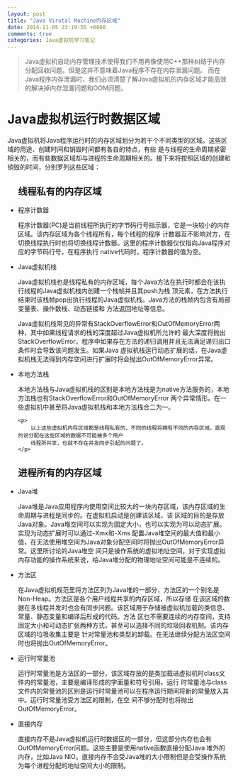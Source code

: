 ```yaml
---
layout: post
title: "Java Virutal Machine内存区域"
date: 2014-11-05 23:19:55 +0800
comments: true
categories: Java虚拟机学习笔记 
---
```

>Java虚拟机自动内存管理技术使得我们不用再像使用C++那样纠结于内存分配回收问题。但是这并不意味着Java程序不存在内存泄漏问题。
而在Java程序内存泄漏时，我们必须清楚了解Java虚拟机的内存区域才能高效的解决掉内存泄漏问题和OOM问题。
<h1>Java虚拟机运行时数据区域</h1>
<p>
	Java虚拟机将Java程序运行时的内存区域划分为若干个不同类型的区域。这些区域的用途、创建时间和销毁时间都有各自的特点，有些
是与线程的生命周期紧密相关的，而有些数据区域却与进程的生命周期相关的。接下来将按照区域的创建和销毁的时间，分别罗列这些区域：
</p>

<ul>
	<h2>线程私有的内存区域</h2>
	<li>
		程序计数器
	</li>
	<p>
		程序计数器(PC)是当前线程所执行的字节码行号指示器，它是一块较小的内存区域。该内存区域为各个线程所有，每个线程的程序
		计数器互不影响对方，在切换线程执行时也将切换线程计数器。这里的程序计数器仅仅指向Java程序对应的字节码行号，在程序执行
		native代码时，程序计数器的值为空。
	</p>
	<li>Java虚拟机栈</li>
	<p>
		Java虚拟机栈也是线程私有的内存区域，每个Java方法在执行时都会在该执行线程的Java虚拟机栈内创建一个栈帧并且其push为栈
		顶元素，在方法执行结束时该栈帧pop出执行线程的Java虚拟机栈。Java方法的栈帧内包含有局部变量表、操作数栈、动态链接和
		方法返回地址等信息。
	</p>
	<p>
		Java虚拟机栈常见的异常有StackOverflowError和OutOfMemoryError两种，其中如果线程请求的栈的深度超过Java虚拟机所允许的
		最大深度将抛出StackOverflowError，程序中如果存在方法的递归调用并且无法满足递归出口条件时会导致该问题发生。如果Java
		虚拟机栈运行动态扩展的话，在Java虚拟机栈无法得到内存空间进行扩展时将会抛出OutOfMemoryError异常。
	</p>
	<li>本地方法栈</li>
	<p>
		本地方法栈与Java虚拟机栈的区别是本地方法栈是为native方法服务的，本地方法栈也有StackOverflowError和OutOfMemoryError
		两个异常情形。在一些虚拟机中甚至将Java虚拟机栈和本地方法栈合二为一。
	</p>

	<p>
		以上这些虚拟机内存区域都是线程私有的，不同的线程将拥有不同的内存区域。直观的说分配在这些区域的数据不可能被多个用户
		线程所共享，也就不存在并发同步引起的问题了。
	</p>
</ul>

<ul>
	<h2>进程所有的内存区域</h2>
	<li>Java堆</li>
	<p>
		Java堆是Java应用程序内使用空间比较大的一块内存区域，该内存区域的生命周期与进程是同步的。在虚拟机启动是创建该区域，该
		区域的目的是存放Java对象。Java堆空间可以实现为固定大小，也可以实现为可以动态扩展。实现为动态扩展时可以通过-Xmx和-Xms
        配置Java堆空间的最大值和最小值，在无法使用堆空间为Java对象分配空间时将抛出OutOfMemoryError异常。这里所讨论的Java堆空
        间只是操作系统的虚拟地址空间，对于实现虚拟内存功能的操作系统来说，给Java堆分配的物理地址空间可能是不连续的。
	</p>
	<li>方法区</li>
	<p>
		在Java虚拟机规范里将方法区列为Java堆的一部分，方法区的一个别名是Non-Heap。方法区是各个用户线程共享的内存区域，所以存储
		在该区域的数据在多线程并发时也会有同步问题。该区域用于存储被虚拟机加载的类信息、常量、静态变量和编译后形成的代码。方法
		区也不需要连续的内存空间，支持固定大小和可动态扩张两种方式，甚至可以选择不同的垃圾回收机制。该内存区域的垃圾收集主要是
		针对常量池和类型的卸载。在无法继续分配方法区空间时也将抛出OutOfMemoryError。
	</p>
	<li>运行时常量池</li>
	<p>
		运行时常量池是方法区的一部分，该区域存放的是类加载进虚拟机时class文件内的常量池，主要是编译形成的字面量和符号引用。运行
		时常量池与class文件内的常量池的区别是运行时常量池可以在程序运行期间将新的常量放入其中。运行时常量池受方法区的限制，在空
		间不够分配时也将抛出OutOfMemoryError。
	</p>
	<li>直接内存</li>
	<p>
		直接内存不是Java虚拟机运行时数据区的一部分，但这部分内存也会有OutOfMemoryError问题。这些主要是使用native函数直接分配Java
		堆外的内存，比如Java NIO。直接内存不会受Java堆的大小限制但是会受操作系统为每个进程分配的地址空间大小的限制。
	</p>
</ul>

